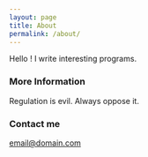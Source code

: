 ```yaml
---
layout: page
title: About
permalink: /about/
---
```


Hello ! I write interesting programs.

### More Information

Regulation is evil. Always oppose it.

### Contact me

[email@domain.com](mailto:email@domain.com)
